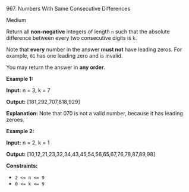 967\. Numbers With Same Consecutive Differences

Medium

Return all **non-negative** integers of length `n` such that the absolute difference between every two consecutive digits is `k`.

Note that **every** number in the answer **must not** have leading zeros. For example, `01` has one leading zero and is invalid.

You may return the answer in **any order**.

**Example 1:**

**Input:** n = 3, k = 7

**Output:** [181,292,707,818,929]

**Explanation:** Note that 070 is not a valid number, because it has leading zeroes.

**Example 2:**

**Input:** n = 2, k = 1

**Output:** [10,12,21,23,32,34,43,45,54,56,65,67,76,78,87,89,98]

**Constraints:**

*   `2 <= n <= 9`
*   `0 <= k <= 9`